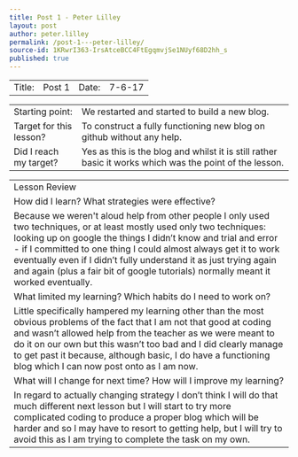 ```yaml
---
title: Post 1 - Peter Lilley
layout: post
author: peter.lilley
permalink: /post-1---peter-lilley/
source-id: 1KRwrI363-IrsAtceBCC4FtEgqmvjSe1NUyf68D2hh_s
published: true
---
```

<table>
  <tr>
    <td>Title:  </td>
    <td>Post 1</td>
    <td>Date:  </td>
    <td>7-6-17</td>
  </tr>
</table>


<table>
  <tr>
    <td>Starting point:</td>
    <td>We restarted and started to build a new blog.</td>
  </tr>
  <tr>
    <td>Target for this lesson?</td>
    <td>To construct a fully functioning new blog on github without any help.</td>
  </tr>
  <tr>
    <td>Did I reach my target? </td>
    <td>Yes as this is the blog and whilst it is still rather basic it works which was the point of the lesson.</td>
  </tr>
</table>


<table>
  <tr>
    <td>Lesson Review</td>
  </tr>
  <tr>
    <td>How did I learn? What strategies were effective? </td>
  </tr>
  <tr>
    <td>Because we weren't aloud help from other people I only used two techniques, or at least mostly used only two techniques: looking up on google the things I didn’t know and trial and error - if I committed to one thing I could almost always get it to work eventually even if I didn’t fully understand it as just trying again and again (plus a fair bit of google tutorials) normally meant it worked eventually.</td>
  </tr>
  <tr>
    <td>What limited my learning? Which habits do I need to work on? </td>
  </tr>
  <tr>
    <td>Little specifically hampered my learning other than the most obvious problems of the fact that I am not that good at coding and wasn’t allowed help from the teacher as we were meant to do it on our own but this wasn’t too bad and I did clearly manage to get past it because, although basic, I do have a functioning blog which I can now post onto as I am now.</td>
  </tr>
  <tr>
    <td>What will I change for next time? How will I improve my learning?</td>
  </tr>
  <tr>
    <td>In regard to actually changing strategy I don’t think I will do that much different next lesson but I will start to try more complicated coding to produce a proper blog which will be harder and so I may have to resort to getting help, but I will try to avoid this as I am trying to complete the task on my own.</td>
  </tr>
</table>


